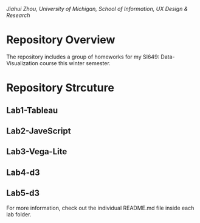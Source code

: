 *Jiahui Zhou, University of Michigan, School of Information, UX Design & Research*

# Repository Overview
The repository includes a group of homeworks for my SI649: Data-Visualization course this winter semester.

# Repository Strcuture
## Lab1-Tableau
## Lab2-JaveScript
## Lab3-Vega-Lite
## Lab4-d3
## Lab5-d3

For more information, check out the individual README.md file inside each lab folder.
